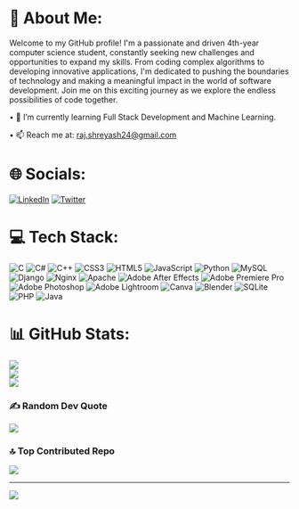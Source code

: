 # 💫 About Me:
Welcome to my GitHub profile! I'm a passionate and driven 4th-year computer science student, constantly seeking new challenges and opportunities to expand my skills. From coding complex algorithms to developing innovative applications, I'm dedicated to pushing the boundaries of technology and making a meaningful impact in the world of software development. Join me on this exciting journey as we explore the endless possibilities of code together.

•	🌱 I’m currently learning Full Stack Development and Machine Learning.

•	📫 Reach me at: raj.shreyash24@gmail.com


# 🌐 Socials:
[![LinkedIn](https://img.shields.io/badge/LinkedIn-%230077B5.svg?logo=linkedin&logoColor=white)](https://linkedin.com/in/rajshreyash) [![Twitter](https://img.shields.io/badge/Twitter-%231DA1F2.svg?logo=Twitter&logoColor=white)](https://twitter.com/raj_shreyash24) 

# 💻 Tech Stack:
![C](https://img.shields.io/badge/c-%2300599C.svg?style=flat&logo=c&logoColor=white) ![C#](https://img.shields.io/badge/c%23-%23239120.svg?style=flat&logo=c-sharp&logoColor=white) ![C++](https://img.shields.io/badge/c++-%2300599C.svg?style=flat&logo=c%2B%2B&logoColor=white) ![CSS3](https://img.shields.io/badge/css3-%231572B6.svg?style=flat&logo=css3&logoColor=white) ![HTML5](https://img.shields.io/badge/html5-%23E34F26.svg?style=flat&logo=html5&logoColor=white) ![JavaScript](https://img.shields.io/badge/javascript-%23323330.svg?style=flat&logo=javascript&logoColor=%23F7DF1E) ![Python](https://img.shields.io/badge/python-3670A0?style=flat&logo=python&logoColor=ffdd54) ![MySQL](https://img.shields.io/badge/mysql-%2300f.svg?style=flat&logo=mysql&logoColor=white) ![Django](https://img.shields.io/badge/django-%23092E20.svg?style=flat&logo=django&logoColor=white) ![Nginx](https://img.shields.io/badge/nginx-%23009639.svg?style=flat&logo=nginx&logoColor=white) ![Apache](https://img.shields.io/badge/apache-%23D42029.svg?style=flat&logo=apache&logoColor=white) ![Adobe After Effects](https://img.shields.io/badge/Adobe%20After%20Effects-9999FF.svg?style=flat&logo=Adobe%20After%20Effects&logoColor=white) ![Adobe Premiere Pro](https://img.shields.io/badge/Adobe%20Premiere%20Pro-9999FF.svg?style=flat&logo=Adobe%20Premiere%20Pro&logoColor=white) ![Adobe Photoshop](https://img.shields.io/badge/adobephotoshop-%2331A8FF.svg?style=flat&logo=adobephotoshop&logoColor=white) ![Adobe Lightroom](https://img.shields.io/badge/Adobe%20Lightroom-31A8FF.svg?style=flat&logo=Adobe%20Lightroom&logoColor=white) ![Canva](https://img.shields.io/badge/Canva-%2300C4CC.svg?style=flat&logo=Canva&logoColor=white) ![Blender](https://img.shields.io/badge/blender-%23F5792A.svg?style=flat&logo=blender&logoColor=white) ![SQLite](https://img.shields.io/badge/sqlite-%2307405e.svg?style=flat&logo=sqlite&logoColor=white) ![PHP](https://img.shields.io/badge/php-%23777BB4.svg?style=flat&logo=php&logoColor=white) ![Java](https://img.shields.io/badge/java-%23ED8B00.svg?style=flat&logo=java&logoColor=white)
# 📊 GitHub Stats:
![](https://github-readme-stats.vercel.app/api?username=rajshreyash24&theme=tokyonight&hide_border=true&include_all_commits=true&count_private=true)<br/>
![](https://github-readme-streak-stats.herokuapp.com/?user=rajshreyash24&theme=tokyonight&hide_border=true)<br/>
![](https://github-readme-stats.vercel.app/api/top-langs/?username=rajshreyash24&theme=tokyonight&hide_border=true&include_all_commits=true&count_private=true&layout=compact)

### ✍️ Random Dev Quote
![](https://quotes-github-readme.vercel.app/api?type=vetical&theme=tokyonight)

### 🔝 Top Contributed Repo
![](https://github-contributor-stats.vercel.app/api?username=rajshreyash24&limit=5&theme=tokyonight&combine_all_yearly_contributions=true)

---
[![](https://visitcount.itsvg.in/api?id=rajshreyash24&icon=5&color=1)](https://visitcount.itsvg.in)

<!-- Proudly created with GPRM ( https://gprm.itsvg.in ) -->
